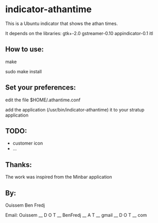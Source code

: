 # indicator-athantime
This is a Ubuntu indicator that shows the athan times.

It depends on the libraries: gtk+-2.0 gstreamer-0.10 appindicator-0.1 itl

How to use:
- 
make

sudo make install


Set your preferences:
- 
edit the file $HOME/.athantime.conf

add the application (/usr/bin/indicator-athantime) it to your stratup application


TODO:
- 
- customer icon
- ...


Thanks:
- 
The work was inspired from the Minbar application



By: 
- 
Ouissem Ben Fredj

Email: Ouissem  __ D O T __  BenFredj __  A T __ gmail __ D O T __ com
